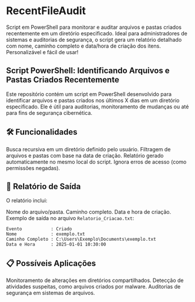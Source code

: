 # RecentFileAudit
Script em PowerShell para monitorar e auditar arquivos e pastas criados recentemente em um diretório especificado. Ideal para administradores de sistemas e auditorias de segurança, o script gera um relatório detalhado com nome, caminho completo e data/hora de criação dos itens. Personalizável e fácil de usar!


## Script PowerShell: Identificando Arquivos e Pastas Criados Recentemente
Este repositório contém um script em PowerShell desenvolvido para identificar arquivos e pastas criados nos últimos X dias em um diretório especificado. Ele é útil para auditorias, monitoramento de mudanças ou até para fins de segurança cibernética.

## 🛠️ Funcionalidades
Busca recursiva em um diretório definido pelo usuário.
Filtragem de arquivos e pastas com base na data de criação.
Relatório gerado automaticamente no mesmo local do script.
Ignora erros de acesso (como permissões negadas).

## 📂 Relatório de Saída
O relatório inclui:

Nome do arquivo/pasta.
Caminho completo.
Data e hora de criação.
Exemplo de saída no arquivo ```Relatorio_Criacao.txt```:

```
Evento           : Criado
Nome             : exemplo.txt
Caminho Completo : C:\Users\Exemplo\Documents\exemplo.txt
Data e Hora      : 2025-01-01 10:30:00
```

## 📋 Possíveis Aplicações
Monitoramento de alterações em diretórios compartilhados.
Detecção de atividades suspeitas, como arquivos criados por malware.
Auditorias de segurança em sistemas de arquivos.


